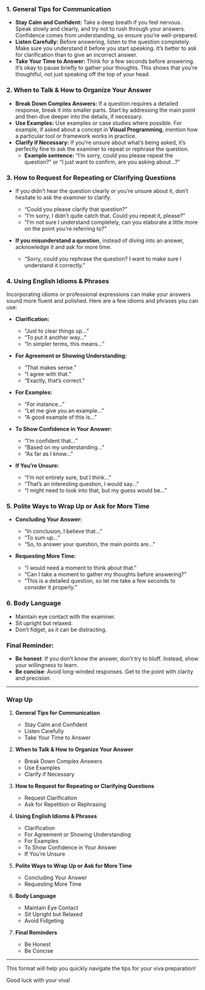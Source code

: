 

### 1. **General Tips for Communication**
   - **Stay Calm and Confident:** Take a deep breath if you feel nervous. Speak slowly and clearly, and try not to rush through your answers. Confidence comes from understanding, so ensure you're well-prepared.
   - **Listen Carefully:** Before answering, listen to the question completely. Make sure you understand it before you start speaking. It’s better to ask for clarification than to give an incorrect answer.
   - **Take Your Time to Answer:** Think for a few seconds before answering. It’s okay to pause briefly to gather your thoughts. This shows that you’re thoughtful, not just speaking off the top of your head.
   
### 2. **When to Talk & How to Organize Your Answer**
   - **Break Down Complex Answers:** If a question requires a detailed response, break it into smaller parts. Start by addressing the main point and then dive deeper into the details, if necessary.
   - **Use Examples:** Use examples or case studies where possible. For example, if asked about a concept in **Visual Programming**, mention how a particular tool or framework works in practice.
   - **Clarify if Necessary:** If you're unsure about what’s being asked, it’s perfectly fine to ask the examiner to repeat or rephrase the question.
     - **Example sentence:** “I’m sorry, could you please repeat the question?” or “I just want to confirm, are you asking about…?”

### 3. **How to Request for Repeating or Clarifying Questions**
   - If you didn’t hear the question clearly or you’re unsure about it, don’t hesitate to ask the examiner to clarify.
     - “Could you please clarify that question?”
     - “I’m sorry, I didn’t quite catch that. Could you repeat it, please?”
     - “I’m not sure I understand completely, can you elaborate a little more on the point you’re referring to?”
   
   - **If you misunderstand a question**, instead of diving into an answer, acknowledge it and ask for more time.
     - “Sorry, could you rephrase the question? I want to make sure I understand it correctly.”


### 4. **Using English Idioms & Phrases**
   Incorporating idioms or professional expressions can make your answers sound more fluent and polished. Here are a few idioms and phrases you can use:

   - **Clarification:**
     - “Just to clear things up…”
     - “To put it another way…”
     - “In simpler terms, this means…”
   
   - **For Agreement or Showing Understanding:**
     - “That makes sense.”
     - “I agree with that.”
     - “Exactly, that’s correct.”

   - **For Examples:**
     - “For instance…”
     - “Let me give you an example…”
     - “A good example of this is…”
   
   - **To Show Confidence in Your Answer:**
     - “I’m confident that…”
     - “Based on my understanding…”
     - “As far as I know…”

   - **If You’re Unsure:**
     - “I’m not entirely sure, but I think…”
     - “That’s an interesting question, I would say…”
     - “I might need to look into that, but my guess would be…”

### 5. **Polite Ways to Wrap Up or Ask for More Time**
   - **Concluding Your Answer:**
     - “In conclusion, I believe that…”
     - “To sum up…”
     - “So, to answer your question, the main points are…”

   - **Requesting More Time:**
     - “I would need a moment to think about that.”
     - “Can I take a moment to gather my thoughts before answering?”
     - “This is a detailed question, so let me take a few seconds to consider it properly.”

### 6. **Body Language**
   - Maintain eye contact with the examiner.
   - Sit upright but relaxed.
   - Don’t fidget, as it can be distracting.

### Final Reminder:
- **Be honest**: If you don’t know the answer, don’t try to bluff. Instead, show your willingness to learn.
- **Be concise**: Avoid long-winded responses. Get to the point with clarity and precision.


---
### **Wrap Up**

1. **General Tips for Communication**
   - Stay Calm and Confident
   - Listen Carefully
   - Take Your Time to Answer

2. **When to Talk & How to Organize Your Answer**
   - Break Down Complex Answers
   - Use Examples
   - Clarify if Necessary

3. **How to Request for Repeating or Clarifying Questions**
   - Request Clarification
   - Ask for Repetition or Rephrasing

4. **Using English Idioms & Phrases**
   - Clarification
   - For Agreement or Showing Understanding
   - For Examples
   - To Show Confidence in Your Answer
   - If You’re Unsure

5. **Polite Ways to Wrap Up or Ask for More Time**
   - Concluding Your Answer
   - Requesting More Time

6. **Body Language**
   - Maintain Eye Contact
   - Sit Upright but Relaxed
   - Avoid Fidgeting

7. **Final Reminders**
   - Be Honest
   - Be Concise

--- 

This format will help you quickly navigate the tips for your viva preparation!




Good luck with your viva!
